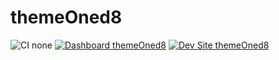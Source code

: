 # themeOned8

![CI none](https://img.shields.io/badge/ci-none-orange.svg)
[![Dashboard themeOned8](https://img.shields.io/badge/dashboard-themeOned8-yellow.svg)](https://dashboard.pantheon.io/sites/3f02e896-e329-4d85-af0f-629dcb22b2ff#dev/code)
[![Dev Site themeOned8](https://img.shields.io/badge/site-themeOned8-blue.svg)](http://dev-themeOned8.pantheonsite.io/)